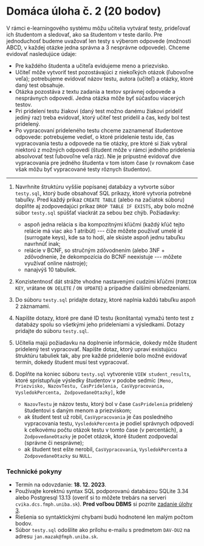# Domáca úloha č. 2 (20 bodov)

V rámci e-learningového systému môžu učitelia vytvárať testy, prideľovať ich študentom a sledovať, ako sa študentom v teste darilo. Pre jednoduchosť budeme uvažovať len testy s výberom odpovede (možnosti ABCD, v každej otázke jedna správna a 3 nesprávne odpovede). Chceme evidovať nasledujúce údaje:
* Pre každého študenta a učiteľa evidujeme meno a priezvisko.
* Učiteľ môže vytvoriť test pozostávajúci z niekoľkých otázok (ľubovoľne veľa); potrebujeme evidovať názov testu, autora (učiteľ) a otázky, ktoré daný test obsahuje.
* Otázka pozostáva z textu zadania a textov správnej odpovede a nesprávnych odpovedí. Jedna otázka môže byť súčasťou viacerých testov.
* Pri pridelení testu žiakovi (daný test možno danému žiakovi prideliť jediný raz) treba evidovať, ktorý učiteľ test pridelil a čas, kedy bol test pridelený.
* Po vypracovaní prideleného testu chceme zaznamenať študentove odpovede: potrebujeme vedieť, o ktoré pridelenie testu ide, čas vypracovania testu a odpovede na tie otázky, pre ktoré si žiak vybral niektorú z možných odpovedí (študent môže v rámci jedného pridelenia absolvovať test ľubovoľne veľa ráz). Nie je prípustné evidovať dve vypracovania pre jedného študenta v tom istom čase (v rovnakom čase však môžu byť vypracované testy rôznych študentov).

---

1. Navrhnite štruktúru vyššie popísanej databázy a vytvorte súbor `testy.sql`, ktorý bude obsahovať SQL príkazy, ktoré vytvoria potrebné tabuľky.
Pred každý príkaz `CREATE TABLE` (alebo na začiatok súboru) doplňte aj zodpovedajúci príkaz `DROP TABLE IF EXISTS`, aby bolo možné súbor `testy.sql` spúšťať viackrát za sebou bez chýb. Požiadavky:
	* aspoň jedna relácia s iba kompozitnými kľúčmi (každý kľúč tejto relácie má viac ako 1 atribút) --- čiže môžete používať umelé id (surrogate keys), kde sa to hodí, ale skúste aspoň jednu tabuľku navrhnúť inak;
	* relácie v BCNF, so stručným zdôvodnením (alebo 3NF + zdôvodnenie, že dekompozícia do BCNF neexistuje --- môžete využívať online nástroje);
	* nanajvýš 10 tabuliek.

2. Konzistentnosť dát strážte vhodne nastavenými cudzími kľúčmi (`FOREIGN KEY`, vrátane `ON DELETE` / `ON UPDATE`) a prípadne ďalšími obmedzeniami.

3. Do súboru `testy.sql` pridajte dotazy, ktoré naplnia každú tabuľku aspoň 2 záznamami.

4. Napíšte dotazy, ktoré pre dané ID testu (konštanta) vymažú tento test z databázy spolu so všetkými jeho prideleniami a výsledkami. Dotazy pridajte do súboru `testy.sql`.

5. Učitelia majú požiadavku na doplnenie informácie, dokedy môže študent pridelený test vypracovať. Napíšte dotaz, ktorý upraví existujúcu štruktúru tabuliek tak, aby pre každé pridelenie bolo možné evidovať termín, dokedy študent musí test vypracovať.

6. Doplňte na koniec súboru `testy.sql` vytvorenie `VIEW student_results`, ktoré sprístupňuje výsledky študentov v podobe sedmíc `[Meno, Priezvisko, NazovTestu, CasPridelenia, CasVypracovania, VysledokPercenta, ZodpovedaneOtazky]`, kde
	* `NazovTestu` je názov testu, ktorý bol v čase `CasPridelenia` pridelený študentovi s daným menom a priezviskom;
	* ak študent test už robil, `CasVypracovania` je čas posledného vypracovania testu, `VysledokPercenta` je podiel správnych odpovedí k celkovému počtu otázok testu v tomto čase (v percentách), a `ZodpovedaneOtazky` je počet otázok, ktoré študent zodpovedal (správne či nesprávne);
	* ak študent test ešte nerobil, `CasVypracovania`, `VysledokPercenta` a `ZodpovedaneOtazky` su `NULL`.


### Technické pokyny

* Termín na odovzdanie: **18. 12. 2023**.
* Používajte korektnú syntax SQL podporovanú databázou SQLite 3.34 alebo Postgresql 13.13 (overiť si to môžete trebárs na serveri `cvika.dcs.fmph.uniba.sk`). **Pred voľbou DBMS** si pozrite [zadanie úlohy 3](../du3/du3.md).
* Riešenia so syntaktickými chybami budú hodnotené len malým počtom bodov.
* Súbor `testy.sql` odošlite ako prílohu e-mailu s predmetom `DAV-DU2` na adresu `jan.mazak@fmph.uniba.sk`.

